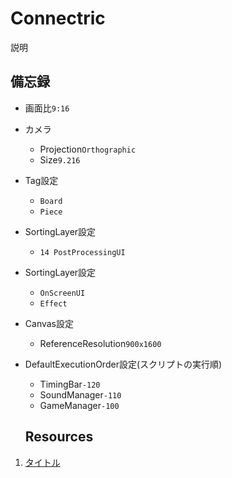 # Connectric
説明

## 備忘録
- 画面比`9:16`
- カメラ
  - Projection`Orthographic`
  - Size`9.216`
- Tag設定
  - `Board`
  - `Piece`
- SortingLayer設定
  - `14 PostProcessingUI`
- SortingLayer設定
  - `OnScreenUI`
  - `Effect`
- Canvas設定
  - ReferenceResolution`900x1600`
- DefaultExecutionOrder設定(スクリプトの実行順)
  - TimingBar`-120`
  - SoundManager`-110`
  - GameManager`-100`
  
  ## Resources
1. [タイトル](リンク)
